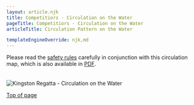 ```yaml
---
layout: article.njk
title: Competitiors - Circulation on the Water
pageTitle: Competitiors - Circulation on the Water
articleTitle: Circulation Pattern on the Water

templateEngineOverride: njk,md
---
```

   <p>Please read the <a href="safety.htm">safety
          rules</a> carefully in conjunction with this circulation
          map, which is also available in <a href="KingstonRegattaCirculationMap.pdf">PDF</a>.</p>
        <img src="/images/Circulation.gif" alt="Kingston Regatta - Circulation on the Water" style="margin-top:20px">  
        <p><a href="#top" class="menu">Top of page </a></p>
	    </div>

